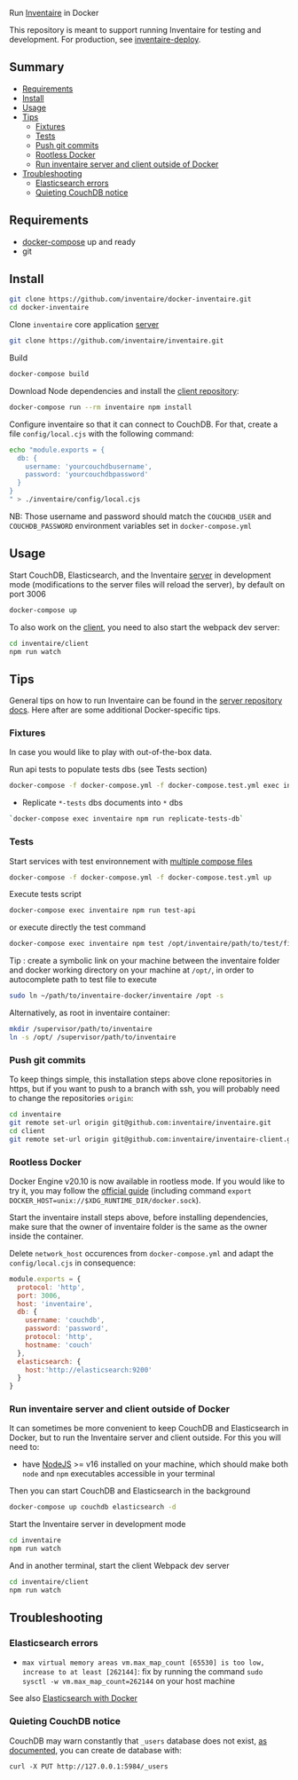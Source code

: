 Run [Inventaire](https://github.com/inventaire/inventaire) in Docker

This repository is meant to support running Inventaire for testing and development. For production, see [inventaire-deploy](https://github.com/inventaire/inventaire-deploy).

## Summary

<!-- START doctoc generated TOC please keep comment here to allow auto update -->
<!-- DON'T EDIT THIS SECTION, INSTEAD RE-RUN doctoc TO UPDATE -->

- [Requirements](#requirements)
- [Install](#install)
- [Usage](#usage)
- [Tips](#tips)
  - [Fixtures](#fixtures)
  - [Tests](#tests)
  - [Push git commits](#push-git-commits)
  - [Rootless Docker](#rootless-docker)
  - [Run inventaire server and client outside of Docker](#run-inventaire-server-and-client-outside-of-docker)
- [Troubleshooting](#troubleshooting)
  - [Elasticsearch errors](#elasticsearch-errors)
  - [Quieting CouchDB notice](#quieting-couchdb-notice)

<!-- END doctoc generated TOC please keep comment here to allow auto update -->

## Requirements

- [docker-compose](https://docs.docker.com/compose/gettingstarted/) up and ready
- git

## Install

```sh
git clone https://github.com/inventaire/docker-inventaire.git
cd docker-inventaire
```

Clone `inventaire` core application [server](https://github.com/inventaire/inventaire)

```sh
git clone https://github.com/inventaire/inventaire.git
```

Build

```sh
docker-compose build
```

Download Node dependencies and install the [client repository](https://github.com/inventaire/inventaire-client):

```sh
docker-compose run --rm inventaire npm install
```

Configure inventaire so that it can connect to CouchDB. For that, create a file `config/local.cjs` with the following command:

```sh
echo "module.exports = {
  db: {
    username: 'yourcouchdbusername',
    password: 'yourcouchdbpassword'
  }
}
" > ./inventaire/config/local.cjs
```

NB: Those username and password should match the `COUCHDB_USER` and `COUCHDB_PASSWORD` environment variables set in `docker-compose.yml`

## Usage

Start CouchDB, Elasticsearch, and the Inventaire [server](https://github.com/inventaire/inventaire) in development mode (modifications to the server files will reload the server), by default on port 3006
```sh
docker-compose up
```

To also work on the [client](https://github.com/inventaire/inventaire-client), you need to also start the webpack dev server:
```sh
cd inventaire/client
npm run watch
```

## Tips

General tips on how to run Inventaire can be found in the [server repository docs](https://github.com/inventaire/inventaire/tree/master/docs). Here after are some additional Docker-specific tips.

### Fixtures

In case you would like to play with out-of-the-box data.

Run api tests to populate tests dbs (see Tests section)

```sh
docker-compose -f docker-compose.yml -f docker-compose.test.yml exec inventaire npm run test-api
```

- Replicate `*-tests` dbs documents into `*` dbs

```sh
`docker-compose exec inventaire npm run replicate-tests-db`
```

### Tests

Start services with test environnement with [multiple compose files](https://docs.docker.com/compose/extends/#understanding-multiple-compose-files)

```sh
docker-compose -f docker-compose.yml -f docker-compose.test.yml up
```

Execute tests script

```sh
docker-compose exec inventaire npm run test-api
```

or execute directly the test command

```sh
docker-compose exec inventaire npm test /opt/inventaire/path/to/test/file
```

Tip : create a symbolic link on your machine between the inventaire folder and docker working directory on your machine at `/opt/`, in order to autocomplete path to test file to execute

```sh
sudo ln ~/path/to/inventaire-docker/inventaire /opt -s
```

Alternatively, as root in inventaire container:

```sh
mkdir /supervisor/path/to/inventaire
ln -s /opt/ /supervisor/path/to/inventaire
```

### Push git commits

To keep things simple, this installation steps above clone repositories in https, but if you want to push to a branch with ssh, you will probably need to change the repositories `origin`:
```sh
cd inventaire
git remote set-url origin git@github.com:inventaire/inventaire.git
cd client
git remote set-url origin git@github.com:inventaire/inventaire-client.git
```

### Rootless Docker

Docker Engine v20.10 is now available in rootless mode. If you would like to try it, you may follow the [official guide](https://docs.docker.com/engine/security/rootless/) (including command `export DOCKER_HOST=unix://$XDG_RUNTIME_DIR/docker.sock`).

Start the inventaire install steps above, before installing dependencies, make sure that the owner of inventaire folder is the same as the owner inside the container.

Delete `network_host` occurences from `docker-compose.yml` and adapt the `config/local.cjs` in consequence:

```js
module.exports = {
  protocol: 'http',
  port: 3006,
  host: 'inventaire',
  db: {
    username: 'couchdb',
    password: 'password',
    protocol: 'http',
    hostname: 'couch'
  },
  elasticsearch: {
    host:'http://elasticsearch:9200'
  }
}
```

### Run inventaire server and client outside of Docker

It can sometimes be more convenient to keep CouchDB and Elasticsearch in Docker, but to run the Inventaire server and client outside. For this you will need to:
- have [NodeJS](https://nodejs.org/) >= v16 installed on your machine, which should make both `node` and `npm` executables accessible in your terminal

Then you can start CouchDB and Elasticsearch in the background
```sh
docker-compose up couchdb elasticsearch -d
```

Start the Inventaire server in development mode
```sh
cd inventaire
npm run watch
```

And in another terminal, start the client Webpack dev server
```sh
cd inventaire/client
npm run watch
```

## Troubleshooting

### Elasticsearch errors
- `max virtual memory areas vm.max_map_count [65530] is too low, increase to at least [262144]`: fix by running the command `sudo sysctl -w vm.max_map_count=262144` on your host machine

See also [Elasticsearch with Docker](https://www.elastic.co/guide/en/elasticsearch/reference/7.9/docker.html)

### Quieting CouchDB notice
CouchDB may warn constantly that `_users` database does not exist, [as documented](https://docs.couchdb.org/en/latest/setup/single-node.html), you can create de database with:

`curl -X PUT http://127.0.0.1:5984/_users`
